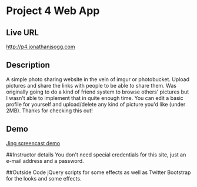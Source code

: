 # Project 4 Web App

## Live URL
<http://p4.jonathanjsogg.com>

## Description
A simple photo sharing website in the vein of imgur or photobucket. Upload pictures and share the links with people to be able to share them. Was originally going to do a kind of friend system to browse others' pictures but I wasn't able to implement that in quite enough time. You can edit a basic profile for yourself and upload/delete any kind of picture you'd like (under 2MB). Thanks for checking this out!

## Demo
[Jing screencast demo](http://screencast.com/t/hvEkjo9iNZ)

##Instructor details
You don't need special credentials for this site, just an e-mail address and a password.

##Outside Code
jQuery scripts for some effects as well as Twitter Bootstrap for the looks and some effects. 
